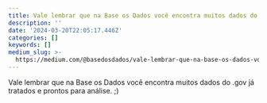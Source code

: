 ```yaml
---
title: Vale lembrar que na Base os Dados você encontra muitos dados do .gov
description: ''
date: '2024-03-20T22:05:17.446Z'
categories: []
keywords: []
medium_slug: >-
  https://medium.com/@basedosdados/vale-lembrar-que-na-base-os-dados-voc%C3%AA-encontra-muitos-dados-do-gov-96eb15c68a9a
---
```

Vale lembrar que na Base os Dados você encontra muitos dados do .gov já tratados e prontos para análise. ;)
